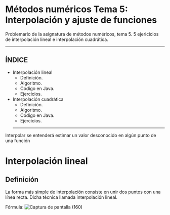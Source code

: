 # Métodos numéricos Tema 5: Interpolación y ajuste de funciones
Problemario de la asignatura de métodos numéricos, tema 5. 5 ejericicios de interpolación lineal e interpolación cuadrática.

********************************************************************************************************************************************
## ÍNDICE
+ Interpolación lineal
  - Definición.
  - Algoritmo.
  - Código en Java.
  - Ejercicios.
+ Interpolación cuadrática
  - Definición.
  - Algoritmo.
  - Código en Java.
  - Ejercicios.
  ********************************************************************************************************************************************
  
Interpolar se entenderá estimar un valor desconocido en algún punto de una función
  
# Interpolación lineal
## Definición
La forma más simple de interpolación consiste en unir dos puntos con una línea recta. Dicha técnica llamada interpolación lineal.

Fórmula: ![Captura de pantalla (160)](https://github.com/AlanOrgazVillegas/MetodosNumericos_T5/assets/147757830/6b2f7603-0ac1-4428-a816-d2c487434765)







